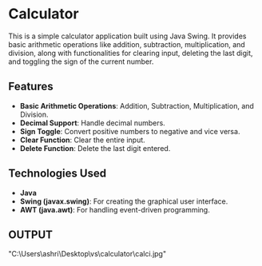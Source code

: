 # Calculator
This is a simple calculator application built using Java Swing. It provides basic arithmetic operations like addition, subtraction, multiplication, and division, along with functionalities for clearing input, deleting the last digit, and toggling the sign of the current number.

## Features

- **Basic Arithmetic Operations**: Addition, Subtraction, Multiplication, and Division.
- **Decimal Support**: Handle decimal numbers.
- **Sign Toggle**: Convert positive numbers to negative and vice versa.
- **Clear Function**: Clear the entire input.
- **Delete Function**: Delete the last digit entered.

## Technologies Used

- **Java**
- **Swing (javax.swing)**: For creating the graphical user interface.
- **AWT (java.awt)**: For handling event-driven programming.

## OUTPUT
"C:\Users\ashri\Desktop\vs\calculator\calci.jpg"
